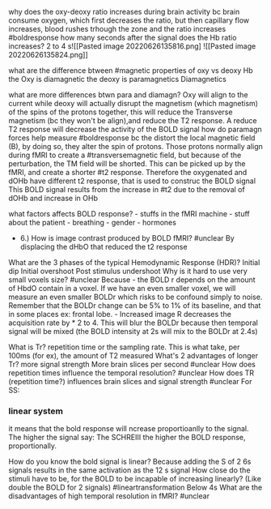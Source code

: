 why does the oxy-deoxy ratio increases during brain activity
	bc brain consume oxygen, which first decreases the ratio, but then capillary flow increases, blood rushes trhough the zone and the ratio increases #boldresponse 
how many seconds after the signal does the Hb ratio increases?
	2 to 4 s![[Pasted image 20220626135816.png]
		![[Pasted image 20220626135824.png]]

what are the difference btween #magnetic properties of oxy vs deoxy Hb
	the Oxy is diamagnetic the deoxy is paramagnetics Diamagnetics  

what are more differences btwn para and diamagn?
	Oxy will align to the current while deoxy will actually disrupt the magnetism (which magnetism) of the spins of the protons together, this will reduce the Transverse magnetism (bc they won't be align),and reduce the T2 response.
	A reduce T2 response will decrease the activity of the BOLD signal
how do paramagn forces help measure #boldresponse 
	bc the distort the local magnetic field (B), by doing so, they alter the spin of protons. Those protons normally align during fMRI to create a #transversemagnetic field, but because of the perturbation, the TM field will be shorted. This can be picked up by the fMRI,  and create a shorter #t2 response.
	Therefore the oxygenated and dOHb have different t2 response, that is used to construc the BOLD signal
	This BOLD signal results from the increase in #t2 due to the removal of dOHb and increase in OHb

what factors affects BOLD response?
	- stuffs in the fMRI machine
	- stuff about the patient
		- breathing
		- gender
		- hormones
- 6.) How is image contrast produced by BOLD fMRI? #unclear 
	By displacing the dHbO that reduced the t2 response

What are the 3 phases of the typical Hemodynamic Response (HDR)?
	Initial dip
	Initial overshoot
	Post stimulus undershoot
Why is it hard to use very small voxels size? #unclear 
	Because 
	- the BOLD r depends on the amount of HbdO contain in a voxel. If we have an even smaller voxel, we will measure an even smaller BOLDr which risks to be confound simply to noise. Remember that the BOLDr change can be 5% to 1% of its baseline, and that in some places ex: frontal lobe. 
	- Increased image R decreases the acquisition rate by * 2 to 4. This will blur the BOLDr because then temporal signal will be mixed (the BOLD intensity at 2s will mix to the BOLDr at 2.4s)

What is Tr?
	repetition time or the sampling rate. This is what take, per  100ms (for ex), the amount of T2 measured
What's 2 advantages of longer Tr?
	more signal strength
	More brain slices per second #unclear 
How does repetition times influence the temporal resolution? #unclear 
How does TR (repetition time?) influences brain slices and signal strength #unclear 
	For SS: 


### linear system
it means that the bold response will ncrease proportioanlly to the signal. The higher the signal say: The SCHREIII the higher the BOLD response, proportionally.

How do you know the  bold signal is linear?
	Because adding the S of 2 6s signals results in the same activation as the 12 s signal
How close do the stimuli have to be, for the BOLD to be incapable of increasing linearly? (Like double the BOLD for 2 signals) #lineartransformation 
	Below 4s 
What are the disadvantages of high temporal resolution in fMRI? #unclear
